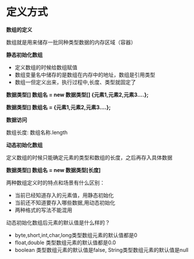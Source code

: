 # 定义方式

**数组的定义**

数组就是用来储存一批同种类型数据的内存区域（容器）

**静态初始化数组**

* 定义数组的时候给数组赋值
* 数组变量名中储存的是数组在内存中的地址，数组是引用类型
* 数组一但定义出来，执行过程中,长度、类型就固定了

**数据类型\[] 数组名 = new 数据类型\[] {元素1,元素2,元素3....};**

**数据类型\[] 数组名 = {元素1,元素2,元素3....};**

**数据访问**

数组长度: 数组名称.length

**动态初始化数组**

定义数组的时候只能确定元素的类型和数组的长度，之后再存入具体数据

**数据类型\[] 数组名 = new 数据类型\[长度]**

两种数组定义时的特点和场景有什么区别：

* 当前已经知道存入的元素值，用静态初始化
* 当前还不知道要存入哪些数据,用动态初始化
* 两种格式的写法不能混用

动态初始化数组后元素的默认值是什么样的？

* byte,short,int,char,long类型数组元素的默认值都是0
* float,double 类型数组元素的默认值都是0.0
* boolean 类型数组元素的默认值是false, String类型数组元素的默认值是null
